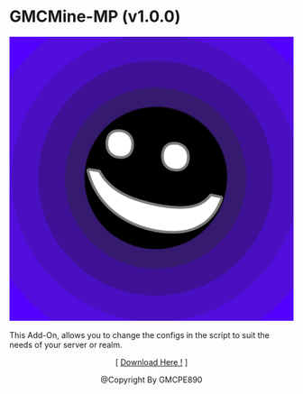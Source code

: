 # GMCMine-MP (v1.0.0)

![](../pack_icon.png?raw=true)

This Add-On, allows you to change the configs in the
script to suit the needs of your server or realm.
<p align="center">[ <a href="https://semawur.com/Jj9X4im">Download Here !</a> ]</p>
<p align="center">@Copyright By GMCPE890</p>
